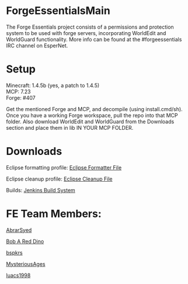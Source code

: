 ForgeEssentialsMain
===================
The Forge Essentials project consists of a permissions and protection system to be used with forge servers, incorporating WorldEdit and WorldGuard functionality. More info can be found at the #forgeessentials IRC channel on EsperNet.

Setup
=====
Minecraft: 1.4.5b (yes, a patch to 1.4.5)  
MCP: 7.23  
Forge: #407

Get the mentioned Forge and MCP, and decompile (using install.cmd/sh). Once you have a working Forge workspace, pull the repo into that MCP folder.
Also download WorldEdit and WorldGuard from the Downloads section and place them in lib IN YOUR MCP FOLDER.

Downloads
=========
Eclipse formatting profile: <a href="https://dl.dropbox.com/u/31042110/eclipse%20Formatter%20Stuff/AbrarCodeFormatter.xml">Eclipse Formatter File</a>

Eclipse cleanup profile: <a href="https://dl.dropbox.com/u/31042110/eclipse%20Formatter%20Stuff/AbrarCodeCleanup.xml">Eclipse Cleanup File</a>

Builds: <a href="http://files.minecraftforge.net/ForgeEssentials/">Jenkins Build System</a>

FE Team Members:
================
<a href="https://github.com/AbrarSyed">AbrarSyed</a>  

<a href="https://github.com/Bob-A-Red-Dino">Bob A Red Dino</a>  

<a href="https://github.com/bspkrs">bspkrs</a>

<a href="https://github.com/MysteriousAges">MysteriousAges</a>

<a href="https://github.com/luacs1998">luacs1998</a>